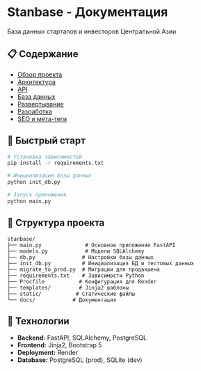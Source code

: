 # Stanbase - Документация

База данных стартапов и инвесторов Центральной Азии

## 📋 Содержание

- [Обзор проекта](./overview.md)
- [Архитектура](./architecture.md)
- [API](./api.md)
- [База данных](./database.md)
- [Развертывание](./deployment.md)
- [Разработка](./development.md)
- [SEO и мета-теги](./seo.md)

## 🚀 Быстрый старт

```bash
# Установка зависимостей
pip install -r requirements.txt

# Инициализация базы данных
python init_db.py

# Запуск приложения
python main.py
```

## 📁 Структура проекта

```
stanbase/
├── main.py              # Основное приложение FastAPI
├── models.py            # Модели SQLAlchemy
├── db.py               # Настройки базы данных
├── init_db.py          # Инициализация БД и тестовых данных
├── migrate_to_prod.py  # Миграции для продакшена
├── requirements.txt    # Зависимости Python
├── Procfile           # Конфигурация для Render
├── templates/         # Jinja2 шаблоны
├── static/           # Статические файлы
└── docs/            # Документация
```

## 🔧 Технологии

- **Backend:** FastAPI, SQLAlchemy, PostgreSQL
- **Frontend:** Jinja2, Bootstrap 5
- **Deployment:** Render
- **Database:** PostgreSQL (prod), SQLite (dev) 